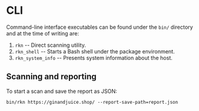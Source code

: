 # CLI

Command-line interface executables can be found under the `bin/` directory and
at the time of writing are:

1. `rkn` -- Direct scanning utility.
2. `rkn_shell` -- Starts a Bash shell under the package environment.
3. `rkn_system_info` -- Presents system information about the host.

## Scanning and reporting

To start a scan and save the report as JSON:

    bin/rkn https://ginandjuice.shop/ --report-save-path=report.json
